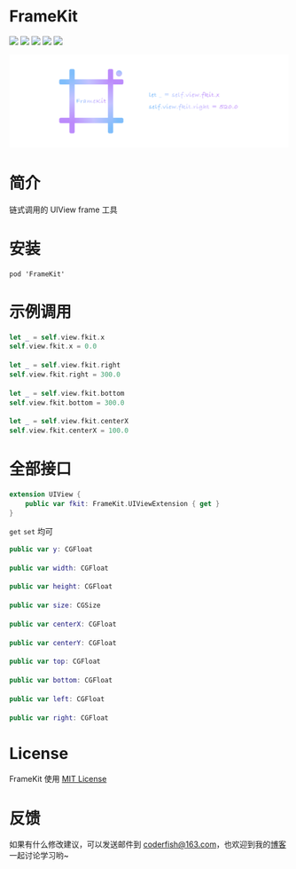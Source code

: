 # FrameKit

![](http://img.shields.io/travis/summertian4/FrameKit.svg) ![](https://img.shields.io/badge/language-swift-orange.svg) ![](https://img.shields.io/cocoapods/l/FrameKit.svg?style=flat) ![](https://img.shields.io/cocoapods/v/FrameKit.svg?style=flat) [![](https://img.shields.io/badge/weibo-@小鱼周凌宇-red.svg)](http://weibo.com/coderfish)

![](FrameKit.png)


# 简介

链式调用的 UIView frame 工具

# 安装

```
pod 'FrameKit'
```

# 示例调用

```swift
let _ = self.view.fkit.x
self.view.fkit.x = 0.0

let _ = self.view.fkit.right
self.view.fkit.right = 300.0

let _ = self.view.fkit.bottom
self.view.fkit.bottom = 300.0

let _ = self.view.fkit.centerX
self.view.fkit.centerX = 100.0
```

# 全部接口

```swift
extension UIView {
    public var fkit: FrameKit.UIViewExtension { get }
}
```

`get` `set` 均可

```swift
public var y: CGFloat

public var width: CGFloat

public var height: CGFloat

public var size: CGSize

public var centerX: CGFloat

public var centerY: CGFloat

public var top: CGFloat

public var bottom: CGFloat

public var left: CGFloat

public var right: CGFloat
```

# License

FrameKit 使用 [MIT License](LICENSE)

# 反馈

如果有什么修改建议，可以发送邮件到 <coderfish@163.com>，也欢迎到我的[博客](http://zhoulingyu.com)一起讨论学习哟~


